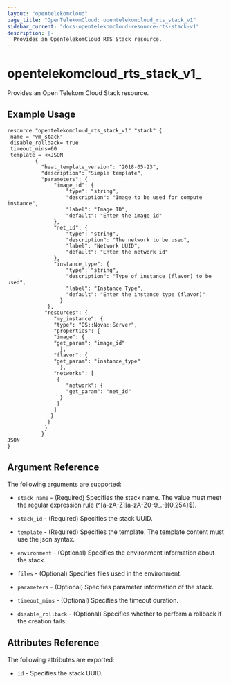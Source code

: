 ```yaml
---
layout: "opentelekomcloud"
page_title: "OpenTelekomCloud: opentelekomcloud_rts_stack_v1"
sidebar_current: "docs-opentelekomcloud-resource-rts-stack-v1"
description: |-
  Provides an OpenTelekomCloud RTS Stack resource.
---
```


# opentelekomcloud_rts_stack_v1_

Provides an Open Telekom Cloud Stack resource.

## Example Usage

 ```hcl
resource "opentelekomcloud_rts_stack_v1" "stack" {
  name = "vm_stack"
  disable_rollback= true
  timeout_mins=60
  template = <<JSON
          {
            "heat_template_version": "2018-05-23",
            "description": "Simple template",
            "parameters": {
                "image_id": {
                    "type": "string",
                    "description": "Image to be used for compute instance",
                    "label": "Image ID",
                    "default": "Enter the image id"
			    },
                "net_id": {
                    "type": "string",
                    "description": "The network to be used",
                    "label": "Network UUID",
                    "default": "Enter the network id"
			    },
                "instance_type": {
                    "type": "string",
                    "description": "Type of instance (flavor) to be used",
                    "label": "Instance Type",
                    "default": "Enter the instance type (flavor)"
			      }
			  },
			 "resources": {
                "my_instance": {
                "type": "OS::Nova::Server",
                "properties": {
                "image": {
                "get_param": "image_id"
			      },
                "flavor": {
                "get_param": "instance_type"
			      },
                "networks": [
			     {
			        "network": {
			        "get_param": "net_id"
			      }
			     }
			    ]
			   }
			  }
			 }
			}
JSON
}
 ```
## Argument Reference
The following arguments are supported:


* `stack_name` - (Required) Specifies the stack name. The value must meet the regular expression rule (^[a-zA-Z][a-zA-Z0-9_.-]{0,254}$).

* `stack_id` - (Required) Specifies the stack UUID.

* `template` - (Required) Specifies the template. The template content must use the json syntax.

* `environment` - (Optional) Specifies the environment information about the stack.

* `files` - (Optional) Specifies files used in the environment.

* `parameters` - (Optional) Specifies parameter information of the stack.

* `timeout_mins` - (Optional) Specifies the timeout duration.

* `disable_rollback` - (Optional) Specifies whether to perform a rollback if the creation fails.

## Attributes Reference
The following attributes are exported:

* `id` - Specifies the stack UUID.

